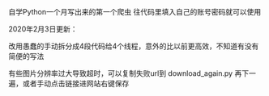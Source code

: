 自学Python一个月写出来的第一个爬虫
往代码里填入自己的账号密码就可以使用

2020年2月3日更新：

改用愚蠢的手动拆分成4段代码给4个线程，意外的比以前更高效，不知道有没有简便的写法

有些图片分辨率过大导致超时，可以复制失败url到 download_again.py 再下一遍，或者手动点击链接进网站右键保存